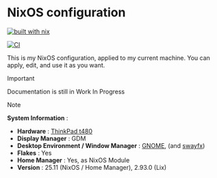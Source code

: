 # NixOS configuration
[![built with nix](https://builtwithnix.org/badge.svg)](https://builtwithnix.org)

[![CI](https://github.com/fmway/NixOS/actions/workflows/ci.yml/badge.svg?branch=nixos-unstable&event=pull_request)](https://github.com/fmway/NixOS/actions/workflows/ci.yml)

This is my NixOS configuration, applied to my current machine. You can apply, edit, and use it as you want.
> [!IMPORTANT]
> Documentation is still in Work In Progress

> [!NOTE]
> **System Information** : 
> - **Hardware** : [ThinkPad t480](https://github.com/NixOS/nixos-hardware/blob/master/lenovo/thinkpad/t480/default.nix)
> - **Display Manager** : GDM
> - **Desktop Environment / Window Manager** : [GNOME](https://www.gnome.org/), (and [swayfx](https://github.com/WillPower3309/swayfx))
> - **Flakes** : Yes
> - **Home Manager** : Yes, as NixOS Module
> - **Version** : 25.11 (NixOS / Home Manager), 2.93.0 (Lix)
